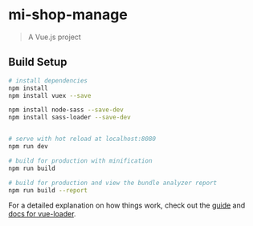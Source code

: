 # mi-shop-manage

> A Vue.js project

## Build Setup

``` bash
# install dependencies
npm install
npm install vuex --save

npm install node-sass --save-dev
npm install sass-loader --save-dev


# serve with hot reload at localhost:8080
npm run dev

# build for production with minification
npm run build

# build for production and view the bundle analyzer report
npm run build --report
```

For a detailed explanation on how things work, check out the [guide](http://vuejs-templates.github.io/webpack/) and [docs for vue-loader](http://vuejs.github.io/vue-loader).
